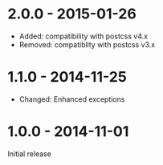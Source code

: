 # 2.0.0 - 2015-01-26

- Added: compatibility with postcss v4.x
- Removed: compatiblity with postcss v3.x

# 1.1.0 - 2014-11-25

- Changed: Enhanced exceptions

# 1.0.0 - 2014-11-01

Initial release
